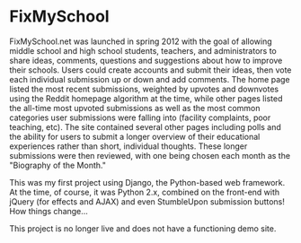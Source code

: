 # FixMySchool

FixMySchool.net was launched in spring 2012 with the goal of allowing middle school and high school students, teachers, and administrators to share ideas, comments, questions and suggestions about how to improve their schools. Users could create accounts and submit their ideas, then vote each individual submission up or down and add comments. The home page listed the most recent submissions, weighted by upvotes and downvotes using the Reddit homepage algorithm at the time, while other pages listed the all-time most upvoted submissions as well as the most common categories user submissions were falling into (facility complaints, poor teaching, etc). The site contained several other pages including polls and the ability for users to submit a longer overview of their educational experiences rather than short, individual thoughts. These longer submissions were then reviewed, with one being chosen each month as the "Biography of the Month."

This was my first project using Django, the Python-based web framework. At the time, of course, it was Python 2.x, combined on the front-end with jQuery (for effects and AJAX) and even StumbleUpon submission buttons! How things change... 

This project is no longer live and does not have a functioning demo site.